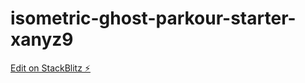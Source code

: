 # isometric-ghost-parkour-starter-xanyz9

[Edit on StackBlitz ⚡️](https://stackblitz.com/edit/isometric-ghost-parkour-starter-xanyz9)